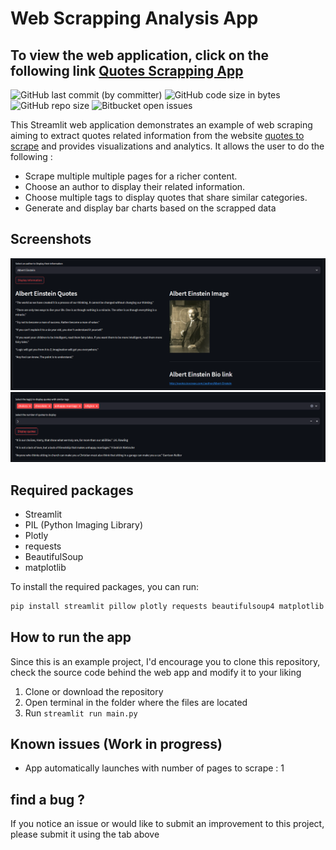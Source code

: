 # Web Scrapping Analysis App
## To view the web application, click on the following link [Quotes Scrapping App](https://quotesapp.streamlit.app/)

![GitHub last commit (by committer)](https://img.shields.io/github/last-commit/VinDazy/Quotes_Scrapping_Phase_ONE)
![GitHub code size in bytes](https://img.shields.io/github/languages/code-size/VinDazy/Quotes_Scrapping_Phase_ONE)
![GitHub repo size](https://img.shields.io/github/repo-size/VinDazy/Quotes_Scrapping_Phase_ONE)
![Bitbucket open issues](https://img.shields.io/bitbucket/issues/VinDazy/Quotes_Scrapping_Phase_ONE)


This Streamlit web application demonstrates an example of web scraping aiming to extract quotes related information from the website [quotes to scrape](https://quotes.toscrape.com/) and provides visualizations and analytics. It allows the user to do the following : 
*  Scrape multiple multiple pages for a richer content.
*  Choose an author to display their related information.
*  Choose multiple tags to display quotes that share similar categories.
* Generate and display bar charts based on the scrapped data 
## Screenshots
![Image](screenshots/author_information.png)
![Image](screenshots/quotes_tags.png)


## Required packages 
- Streamlit
- PIL (Python Imaging Library)
- Plotly
- requests
- BeautifulSoup
- matplotlib


To install the required packages, you can run:

```bash
pip install streamlit pillow plotly requests beautifulsoup4 matplotlib

```
## How to run the app 
Since this is an example project, I'd encourage you to clone this repository, check the source code behind the web app and modify it to your liking 
1. Clone or download the repository
2. Open terminal in the folder where the files are located
3. Run `streamlit run main.py`


## Known issues (Work in progress)
- App automatically launches with number of pages to scrape : 1 

## find a bug ?
If you notice an issue or would like to submit an improvement to this project, please submit it using the tab above



